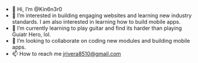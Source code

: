 - 👋 Hi, I’m @Kin6n3r0
- 👀 I’m interested in building engaging websites and learning new industry standards. I am also interested in learning how to build mobile apps.
- 🌱 I’m currently learning to play guitar and find its harder than playing Guiatr Hero, lol. 
- 💞️ I’m looking to collaborate on coding new modules and building mobile apps.
- 📫 How to reach me jrivera8510@gmail.com

<!---
Kin6n3r0/Kin6n3r0 is a ✨ special ✨ repository because its `README.md` (this file) appears on your GitHub profile.
You can click the Preview link to take a look at your changes.
--->
